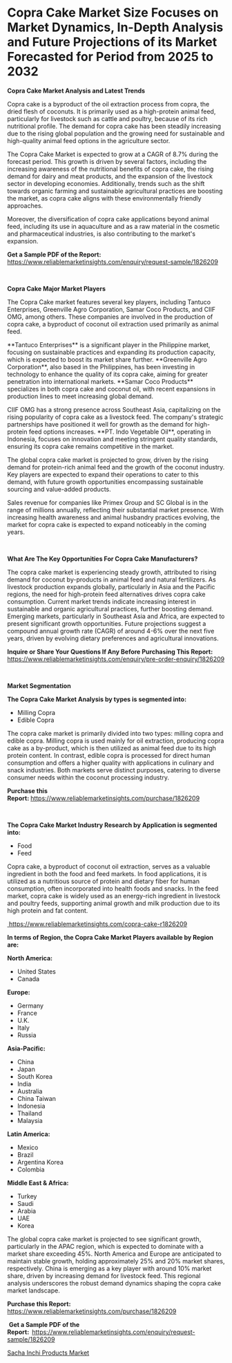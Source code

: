 <p><h1>Copra Cake Market Size Focuses on Market Dynamics, In-Depth Analysis and Future Projections of its Market Forecasted for Period from 2025 to 2032</h1></p><p><strong>Copra Cake Market Analysis and Latest Trends</strong></p>
<p><p>Copra cake is a byproduct of the oil extraction process from copra, the dried flesh of coconuts. It is primarily used as a high-protein animal feed, particularly for livestock such as cattle and poultry, because of its rich nutritional profile. The demand for copra cake has been steadily increasing due to the rising global population and the growing need for sustainable and high-quality animal feed options in the agriculture sector.</p><p>The Copra Cake Market is expected to grow at a CAGR of 8.7% during the forecast period. This growth is driven by several factors, including the increasing awareness of the nutritional benefits of copra cake, the rising demand for dairy and meat products, and the expansion of the livestock sector in developing economies. Additionally, trends such as the shift towards organic farming and sustainable agricultural practices are boosting the market, as copra cake aligns with these environmentally friendly approaches.</p><p>Moreover, the diversification of copra cake applications beyond animal feed, including its use in aquaculture and as a raw material in the cosmetic and pharmaceutical industries, is also contributing to the market's expansion.</p></p>
<p><strong>Get a Sample PDF of the Report:&nbsp;</strong> <a href="https://www.reliablemarketinsights.com/enquiry/request-sample/1826209?utm_campaign=2337&utm_medium=2&utm_source=Github&utm_content=ia&utm_term=14022025&utm_id=copra-cake">https://www.reliablemarketinsights.com/enquiry/request-sample/1826209</a></p>
<p>&nbsp;</p>
<p><strong>Copra Cake Major Market Players</strong></p>
<p><p>The Copra Cake market features several key players, including Tantuco Enterprises, Greenville Agro Corporation, Samar Coco Products, and CIIF OMG, among others. These companies are involved in the production of copra cake, a byproduct of coconut oil extraction used primarily as animal feed.</p><p>**Tantuco Enterprises** is a significant player in the Philippine market, focusing on sustainable practices and expanding its production capacity, which is expected to boost its market share further. **Greenville Agro Corporation**, also based in the Philippines, has been investing in technology to enhance the quality of its copra cake, aiming for greater penetration into international markets. **Samar Coco Products** specializes in both copra cake and coconut oil, with recent expansions in production lines to meet increasing global demand. </p><p>CIIF OMG has a strong presence across Southeast Asia, capitalizing on the rising popularity of copra cake as a livestock feed. The company's strategic partnerships have positioned it well for growth as the demand for high-protein feed options increases. **PT. Indo Vegetable Oil**, operating in Indonesia, focuses on innovation and meeting stringent quality standards, ensuring its copra cake remains competitive in the market.</p><p>The global copra cake market is projected to grow, driven by the rising demand for protein-rich animal feed and the growth of the coconut industry. Key players are expected to expand their operations to cater to this demand, with future growth opportunities encompassing sustainable sourcing and value-added products.</p><p>Sales revenue for companies like Primex Group and SC Global is in the range of millions annually, reflecting their substantial market presence. With increasing health awareness and animal husbandry practices evolving, the market for copra cake is expected to expand noticeably in the coming years.</p></p>
<p>&nbsp;</p>
<p><strong>What Are The Key Opportunities For Copra Cake Manufacturers?</strong></p>
<p><p>The copra cake market is experiencing steady growth, attributed to rising demand for coconut by-products in animal feed and natural fertilizers. As livestock production expands globally, particularly in Asia and the Pacific regions, the need for high-protein feed alternatives drives copra cake consumption. Current market trends indicate increasing interest in sustainable and organic agricultural practices, further boosting demand. Emerging markets, particularly in Southeast Asia and Africa, are expected to present significant growth opportunities. Future projections suggest a compound annual growth rate (CAGR) of around 4-6% over the next five years, driven by evolving dietary preferences and agricultural innovations.</p></p>
<p><strong>Inquire or Share Your Questions If Any Before Purchasing This Report:</strong> <a href="https://www.reliablemarketinsights.com/enquiry/pre-order-enquiry/1826209?utm_campaign=2337&utm_medium=2&utm_source=Github&utm_content=ia&utm_term=14022025&utm_id=copra-cake">https://www.reliablemarketinsights.com/enquiry/pre-order-enquiry/1826209</a></p>
<p>&nbsp;</p>
<p><strong>Market Segmentation</strong></p>
<p><strong>The Copra Cake Market Analysis by types is segmented into:</strong></p>
<p><ul><li>Milling Copra</li><li>Edible Copra</li></ul></p>
<p><p>The copra cake market is primarily divided into two types: milling copra and edible copra. Milling copra is used mainly for oil extraction, producing copra cake as a by-product, which is then utilized as animal feed due to its high protein content. In contrast, edible copra is processed for direct human consumption and offers a higher quality with applications in culinary and snack industries. Both markets serve distinct purposes, catering to diverse consumer needs within the coconut processing industry.</p></p>
<p><strong>Purchase this Report:&nbsp;</strong><a href="https://www.reliablemarketinsights.com/purchase/1826209?utm_campaign=2337&utm_medium=2&utm_source=Github&utm_content=ia&utm_term=14022025&utm_id=copra-cake">https://www.reliablemarketinsights.com/purchase/1826209</a></p>
<p>&nbsp;</p>
<p><strong>The Copra Cake Market Industry Research by Application is segmented into:</strong></p>
<p><ul><li>Food</li><li>Feed</li></ul></p>
<p><p>Copra cake, a byproduct of coconut oil extraction, serves as a valuable ingredient in both the food and feed markets. In food applications, it is utilized as a nutritious source of protein and dietary fiber for human consumption, often incorporated into health foods and snacks. In the feed market, copra cake is widely used as an energy-rich ingredient in livestock and poultry feeds, supporting animal growth and milk production due to its high protein and fat content.</p></p>
<p><a href="https://www.reliablemarketinsights.com/copra-cake-r1826209?utm_campaign=2337&utm_medium=2&utm_source=Github&utm_content=ia&utm_term=14022025&utm_id=copra-cake">&nbsp;https://www.reliablemarketinsights.com/copra-cake-r1826209</a></p>
<p><strong>In terms of Region, the Copra Cake Market Players available by Region are:</strong></p>
<p>
    <p> <strong> North America: </strong>
        <ul>
            <li>United States</li>
            <li>Canada</li>
        </ul>
        </p> 
    <p> <strong> Europe: </strong>
        <ul>
            <li>Germany</li>
            <li>France</li>
            <li>U.K.</li>
            <li>Italy</li>
            <li>Russia</li>
        </ul>
        </p> 
    <p> <strong> Asia-Pacific: </strong>
        <ul>
            <li>China</li>
            <li>Japan</li>
            <li>South Korea</li>
            <li>India</li>
            <li>Australia</li>
            <li>China Taiwan</li>
            <li>Indonesia</li>
            <li>Thailand</li>
            <li>Malaysia</li>
        </ul>
        </p> 
    <p> <strong> Latin America: </strong>
        <ul>
            <li>Mexico</li>
            <li>Brazil</li>
            <li>Argentina Korea</li>
            <li>Colombia</li>
        </ul>
        </p> 
    <p> <strong> Middle East & Africa: </strong>
        <ul>
            <li>Turkey</li>
            <li>Saudi</li>
            <li>Arabia</li>
            <li>UAE</li>
            <li>Korea</li>
        </ul>
    </p>
    </p>
<p><p>The global copra cake market is projected to see significant growth, particularly in the APAC region, which is expected to dominate with a market share exceeding 45%. North America and Europe are anticipated to maintain stable growth, holding approximately 25% and 20% market shares, respectively. China is emerging as a key player with around 10% market share, driven by increasing demand for livestock feed. This regional analysis underscores the robust demand dynamics shaping the copra cake market landscape.</p></p>
<p><strong>Purchase this Report: </strong><a href="https://www.reliablemarketinsights.com/purchase/1826209?utm_campaign=2337&utm_medium=2&utm_source=Github&utm_content=ia&utm_term=14022025&utm_id=copra-cake">https://www.reliablemarketinsights.com/purchase/1826209</a></p>
<p>&nbsp;<strong>Get a Sample PDF of the Report:&nbsp;&nbsp;</strong><a href="https://www.reliablemarketinsights.com/enquiry/request-sample/1826209?utm_campaign=2337&utm_medium=2&utm_source=Github&utm_content=ia&utm_term=14022025&utm_id=copra-cake">https://www.reliablemarketinsights.com/enquiry/request-sample/1826209</a></p>
<p><strong></strong></p>
<p><p><a href="https://github.com/lehumiston1971679/Market-Research-Report-List-1/blob/main/sacha-inchi-products-market.md?utm_campaign=2337&utm_medium=2&utm_source=Github&utm_content=ia&utm_term=14022025&utm_id=copra-cake">Sacha Inchi Products Market</a></p></p>